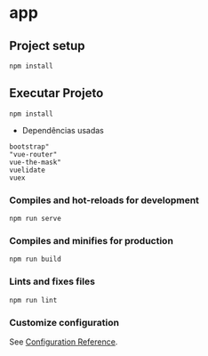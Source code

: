# app

## Project setup
```
npm install
```

## Executar Projeto
```
npm install
```
- Dependências usadas
```
bootstrap"
"vue-router"
vue-the-mask"
vuelidate
vuex
```

### Compiles and hot-reloads for development
```
npm run serve
```

### Compiles and minifies for production
```
npm run build
```

### Lints and fixes files
```
npm run lint
```

### Customize configuration
See [Configuration Reference](https://cli.vuejs.org/config/).
